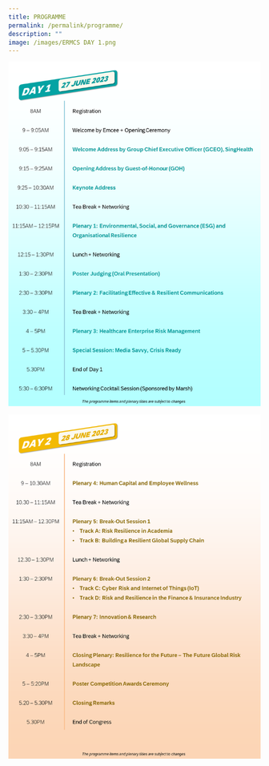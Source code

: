 ```yaml
---
title: PROGRAMME
permalink: /permalink/programme/
description: ""
image: /images/ERMCS DAY 1.png
---
```


![](/images/ERMCS%20DAY%201.png)

![](/images/ERMCS%20DAY%202.png)